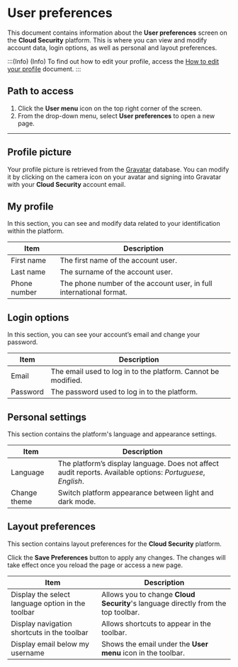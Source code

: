# User preferences

This document contains information about the **User preferences** screen on the **Cloud Security** platform. This is where you can view and modify account data, login options, as well as personal and layout preferences.

:::(Info) (Info)
To find out how to edit your profile, access the [How to edit your profile](/v3-32/docs/cloud-security-how-to-edit-your-profile) document.
:::

## Path to access

1. Click the **User menu** icon on the top right corner of the screen.
2. From the drop-down menu, select **User preferences** to open a new page.

---

## Profile picture

Your profile picture is retrieved from the [Gravatar](https://gravatar.com/) database. You can modify it by clicking on the camera icon on your avatar and signing into Gravatar with your **Cloud Security** account email.

## My profile

In this section, you can see and modify data related to your identification within the platform.

| Item | Description |
| --- | --- |
| First name | The first name of the account user. |
| Last name | The surname of the account user. |
| Phone number | The phone number of the account user, in full international format. |

## Login options

In this section, you can see your account’s email and change your password.

| Item | Description |
| --- | --- |
| Email | The email used to log in to the platform. Cannot be modified. |
| Password | The password used to log in to the platform. |

## Personal settings

This section contains the platform's language and appearance settings.

| Item | Description |
| --- | --- |
| Language | The platform’s display language. Does not affect audit reports. Available options: *Portuguese*, *English*. |
| Change theme | Switch platform appearance between light and dark mode. |

## Layout preferences

This section contains layout preferences for the **Cloud Security** platform.

Click the **Save Preferences** button to apply any changes. The changes will take effect once you reload the page or access a new page.

| Item | Description |
| --- | --- |
| Display the select language option in the toolbar | Allows you to change **Cloud Security**'s language directly from the top toolbar. |
| Display navigation shortcuts in the toolbar | Allows shortcuts to appear in the toolbar. |
| Display email below my username | Shows the email under the **User menu** icon in the toolbar. |
